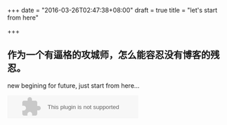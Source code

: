 +++
date = "2016-03-26T02:47:38+08:00"
draft = true
title = "let's start from here"

+++

## 作为一个有逼格的攻城师，怎么能容忍没有博客的残忍。
new begining for future, just start from here...

<embed src="http://music.163.com/style/swf/widget.swf?sid=610490&type=2&auto=1&width=278&height=32" width="298" height="52"  allowNetworking="all"></embed>